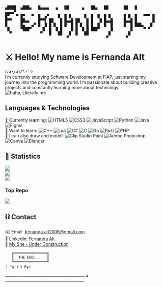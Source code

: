 ```                                                                                                      
▄████  ▄███▄   █▄▄▄▄   ▄   ██      ▄   ██▄   ██       ██   █      ▄▄▄▄▀ 
█▀   ▀ █▀   ▀  █  ▄▀    █  █ █      █  █  █  █ █      █ █  █   ▀▀▀ █    
█▀▀    ██▄▄    █▀▀▌ ██   █ █▄▄█ ██   █ █   █ █▄▄█     █▄▄█ █       █    
█      █▄   ▄▀ █  █ █ █  █ █  █ █ █  █ █  █  █  █     █  █ ███▄   █     
 █     ▀███▀     █  █  █ █    █ █  █ █ ███▀     █        █     ▀ ▀      
  ▀             ▀   █   ██   █  █   ██         █        █               
                            ▀                 ▀        ▀
```
# ⚔️ Hello! My name is Fernanda Alt
(ﾉ◕ヮ◕)ﾉ*:･ﾟ✧  
I’m currently studying Software Development at FIAP, just starting my journey into the programming world. I’m passionate about building creative projects and constantly learning more about technology. ![haha, Literally me](./images/haha-me.png)

##  Languages & Technologies  
🪽 Currently learning:
![HTML5](https://img.shields.io/badge/html5-%23E34F26.svg?style=flat&logo=html5&logoColor=white) ![CSS3](https://img.shields.io/badge/css3-%231572B6.svg?style=flat&logo=css3&logoColor=white) ![JavaScript](https://img.shields.io/badge/javascript-%23323330.svg?style=flat&logo=javascript&logoColor=%23F7DF1E) ![Python](https://img.shields.io/badge/python-3670A0?style=flat&logo=python&logoColor=ffdd54) ![Java](https://img.shields.io/badge/java-%23ED8B00.svg?style=flat&logo=openjdk&logoColor=white) ![Figma](https://img.shields.io/badge/figma-%23F24E1E.svg?style=flat&logo=figma&logoColor=white)   
🔮 Want to learn:
![C++](https://img.shields.io/badge/c++-%2300599C.svg?style=flat&logo=c%2B%2B&logoColor=white) ![Lua](https://img.shields.io/badge/lua-%232C2D72.svg?style=flat&logo=lua&logoColor=white) ![C#](https://img.shields.io/badge/c%23-%23239120.svg?style=flat&logo=csharp&logoColor=white) ![C](https://img.shields.io/badge/c-%2300599C.svg?style=flat&logo=c&logoColor=white) ![Go](https://img.shields.io/badge/go-%2300ADD8.svg?style=flat&logo=go&logoColor=white) ![Rust](https://img.shields.io/badge/rust-%23000000.svg?style=flat&logo=rust&logoColor=white) ![PHP](https://img.shields.io/badge/php-%23777BB4.svg?style=flat&logo=php&logoColor=white)  
🎨 I can also draw and model!
![Clip Studio Paint](https://img.shields.io/badge/ClipStudioPaint-%23CFD3D3.svg?style=flat&logo=ClipStudioPaint&logoColor=white) ![Adobe Photoshop](https://img.shields.io/badge/adobe%20photoshop-%2331A8FF.svg?style=flat&logo=adobe%20photoshop&logoColor=white) ![Canva](https://img.shields.io/badge/Canva-%2300C4CC.svg?style=flat&logo=Canva&logoColor=white) ![Blender](https://img.shields.io/badge/blender-%23F5792A.svg?style=flat&logo=blender&logoColor=white)    

## 👾 Statistics
![](https://github-readme-stats.vercel.app/api?username=fernandaa-alt&theme=dark&hide_border=false&include_all_commits=false&count_private=false)<br/>
![](https://nirzak-streak-stats.vercel.app/?user=fernandaa-alt&theme=dark&hide_border=false)<br/>
![](https://github-readme-stats.vercel.app/api/top-langs/?username=fernandaa-alt&theme=dark&hide_border=false&include_all_commits=false&count_private=false&layout=compact) <br/>

### Top Repo
![](https://github-contributor-stats.vercel.app/api?username=fernandaa-alt&limit=5&theme=dark&combine_all_yearly_contributions=true)

## ⛓️ Contact
✉️ Email: fernanda.alt2006@gmail.com <br>
🔗 LinkedIn: [Fernanda Alt](https://www.linkedin.com/in/fernanda-alt-a99aa529b) <br>
💚 [My Site - Under Construction]() <br>

```
   ╔═══════════════╗
   ║  THE END...   ║
   ╚═══════════════╝
( 'д')つ Bye
```

────────────────────────── ✦ ──────────────────────────

<!-- Proudly created with GPRM ( https://gprm.itsvg.in ) -->
